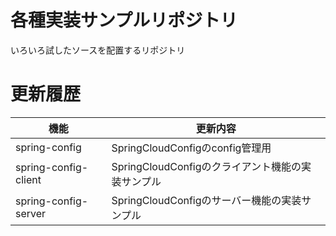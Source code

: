 # 各種実装サンプルリポジトリ
いろいろ試したソースを配置するリポジトリ

# 更新履歴

|機能|更新内容|  
|---|---|  
|spring-config|SpringCloudConfigのconfig管理用|  
|spring-config-client|SpringCloudConfigのクライアント機能の実装サンプル|  
|spring-config-server|SpringCloudConfigのサーバー機能の実装サンプル|  
